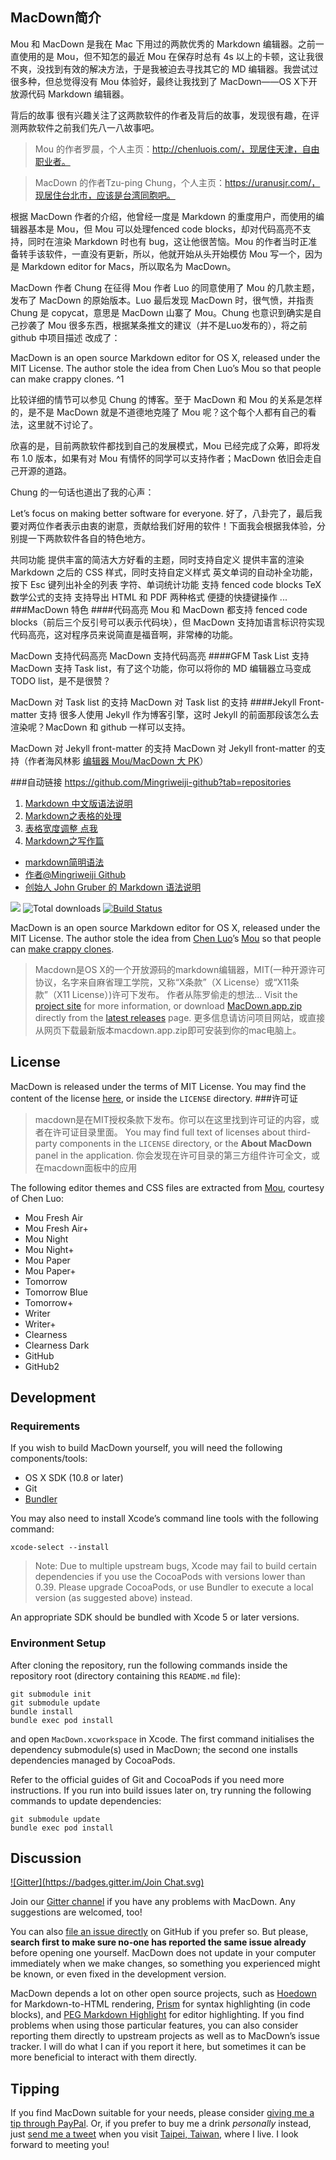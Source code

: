 ## MacDown简介
Mou 和 MacDown 是我在 Mac 下用过的两款优秀的 Markdown 编辑器。之前一直使用的是 Mou，但不知怎的最近 Mou 在保存时总有 4s 以上的卡顿，这让我很不爽，没找到有效的解决方法，于是我被迫去寻找其它的 MD 编辑器。我尝试过很多种，但总觉得没有 Mou 体验好，最终让我找到了 MacDown——OS X下开放源代码 Markdown 编辑器。

背后的故事
很有兴趣关注了这两款软件的作者及背后的故事，发现很有趣，在评测两款软件之前我们先八一八故事吧。

>Mou 的作者罗晨，个人主页：http://chenluois.com/，现居住天津，自由职业者。

>MacDown 的作者Tzu-ping Chung，个人主页：https://uranusjr.com/，现居住台北市，应该是台湾同胞吧。

根据 MacDown 作者的介绍，他曾经一度是 Markdown 的重度用户，而使用的编辑器基本是 Mou，但 Mou 可以处理fenced code blocks，却对代码高亮不支持，同时在渲染 Markdown 时也有 bug，这让他很苦恼。Mou 的作者当时正准备转手该软件，一直没有更新，所以，他就开始从头开始模仿 Mou 写一个，因为是 Markdown editor for Macs，所以取名为 MacDown。

MacDown 作者 Chung 在征得 Mou 作者 Luo 的同意使用了 Mou 的几款主题，发布了 MacDown 的原始版本。Luo 最后发现 MacDown 时，很气愤，并指责 Chung 是 copycat，意思是 MacDown 山寨了 Mou。Chung 也意识到确实是自己抄袭了 Mou 很多东西，根据某条推文的建议（并不是Luo发布的），将之前 github 中项目描述 改成了：

MacDown is an open source Markdown editor for OS X, released under the MIT License. The author stole the idea from Chen Luo’s Mou so that people can make crappy clones. ^1

比较详细的情节可以参见 Chung 的博客。至于 MacDown 和 Mou 的关系是怎样的，是不是 MacDown 就是不道德地克隆了 Mou 呢？这个每个人都有自己的看法，这里就不讨论了。

欣喜的是，目前两款软件都找到自己的发展模式，Mou 已经完成了众筹，即将发布 1.0 版本，如果有对 Mou 有情怀的同学可以支持作者；MacDown 依旧会走自己开源的道路。

Chung 的一句话也道出了我的心声：

Let’s focus on making better software for everyone.
好了，八卦完了，最后我要对两位作者表示由衷的谢意，贡献给我们好用的软件！下面我会根据我体验，分别提一下两款软件各自的特色地方。

共同功能
提供丰富的简洁大方好看的主题，同时支持自定义
提供丰富的渲染 Markdown 之后的 CSS 样式，同时支持自定义样式
英文单词的自动补全功能，按下 Esc 键列出补全的列表
字符、单词统计功能
支持 fenced code blocks
TeX 数学公式的支持
支持导出 HTML 和 PDF 两种格式
便捷的快捷键操作
... 
###MacDown 特色
####代码高亮
Mou 和 MacDown 都支持 fenced code blocks（前后三个反引号可以表示代码块），但 MacDown 支持加语言标识符实现代码高亮，这对程序员来说简直是福音啊，非常棒的功能。

MacDown 支持代码高亮
MacDown 支持代码高亮
####GFM Task List 支持
MacDown 支持 Task list，有了这个功能，你可以将你的 MD 编辑器立马变成 TODO list，是不是很赞？

MacDown 对 Task list 的支持
MacDown 对 Task list 的支持
####Jekyll Front-matter 支持
很多人使用 Jekyll 作为博客引擎，这时 Jekyll 的前面那段该怎么去渲染呢？MacDown 和 github 一样可以支持。

MacDown 对 Jekyll front-matter 的支持
MacDown 对 Jekyll front-matter 的支持（作者海风林影  [编辑器 Mou/MacDown 大 PK](http://www.jianshu.com/p/6c157af09e84)）

###自动链接
<https://github.com/Mingriweiji-github?tab=repositories>

1. [Markdown 中文版语法说明](http://wowubuntu.com/markdown/#list)
2. [Markdown之表格的处理](http://www.ituring.com.cn/article/3452)
3. [表格宽度调整 点我](http://www.ituring.com.cn/article/details/8367)
4. [Markdown之写作篇](http://www.jianshu.com/p/PpDNMG)

- [markdown简明语法](http://ibruce.info/2013/11/26/markdown/)
- [作者@Mingriweiji Github](https://github.com/Mingriweiji-github?tab=repositories)
- [创始人 John Gruber 的 Markdown 语法说明](http://daringfireball.net/projects/markdown/syntax)


[![](https://img.shields.io/github/release/uranusjr/macdown.svg)](http://macdown.uranusjr.com/download/latest/)
![Total downloads](https://img.shields.io/github/downloads/uranusjr/macdown/latest/total.svg)
[![Build Status](https://travis-ci.org/uranusjr/macdown.svg?branch=master)](https://travis-ci.org/uranusjr/macdown)


MacDown is an open source Markdown editor for OS X, released under the MIT License. The author stole the idea from [Chen Luo](https://twitter.com/chenluois)’s [Mou](http://mouapp.com) so that people can [make crappy clones](https://twitter.com/remaerd/status/484914820408279040).
>Macdown是OS X的一个开放源码的markdown编辑器，MIT(一种开源许可协议，名字来自麻省理工学院，又称“X条款”（X License）或“X11条款”（X11 License）)许可下发布。
作者从陈罗偷走的想法...
Visit the [project site](http://macdown.uranusjr.com/) for more information, or download [MacDown.app.zip](http://macdown.uranusjr.com/download/latest/) directly from the [latest releases](https://github.com/uranusjr/macdown/releases/latest) page.
>更多信息请访问项目网站，或直接从网页下载最新版本macdown.app.zip即可安装到你的mac电脑上。

## License

MacDown is released under the terms of MIT License. You may find the content of the license [here](http://opensource.org/licenses/MIT), or inside the `LICENSE` directory.
###许可证
>macdown是在MIT授权条款下发布。你可以在这里找到许可证的内容，或者在许可证目录里面。
You may find full text of licenses about third-party components in the `LICENSE` directory, or the **About MacDown** panel in the application.
>你会发现在许可目录的第三方组件许可全文，或在macdown面板中的应用

The following editor themes and CSS files are extracted from [Mou](http://mouapp.com), courtesy of Chen Luo:

* Mou Fresh Air
* Mou Fresh Air+
* Mou Night
* Mou Night+
* Mou Paper
* Mou Paper+
* Tomorrow
* Tomorrow Blue
* Tomorrow+
* Writer
* Writer+
* Clearness
* Clearness Dark
* GitHub
* GitHub2

## Development

### Requirements

If you wish to build MacDown yourself, you will need the following components/tools:

* OS X SDK (10.8 or later)
* Git
* [Bundler](http://bundler.io)

You may also need to install Xcode’s command line tools with the following command:

    xcode-select --install

> Note: Due to multiple upstream bugs, Xcode may fail to build certain dependencies if you use the CocoaPods with versions lower than 0.39. Please upgrade CocoaPods, or use Bundler to execute a local version (as suggested above) instead.

An appropriate SDK should be bundled with Xcode 5 or later versions.

### Environment Setup

After cloning the repository, run the following commands inside the repository root (directory containing this `README.md` file):

    git submodule init
    git submodule update
    bundle install
    bundle exec pod install

and open `MacDown.xcworkspace` in Xcode. The first command initialises the dependency submodule(s) used in MacDown; the second one installs dependencies managed by CocoaPods.

Refer to the official guides of Git and CocoaPods if you need more instructions. If you run into build issues later on, try running the following commands to update dependencies:

    git submodule update
    bundle exec pod install

## Discussion

[![Gitter](https://badges.gitter.im/Join Chat.svg)](https://gitter.im/uranusjr/macdown?utm_source=badge&utm_medium=badge&utm_campaign=pr-badge)

Join our [Gitter channel](https://gitter.im/uranusjr/macdown?utm_source=share-link&utm_medium=link&utm_campaign=share-link) if you have any problems with MacDown. Any suggestions are welcomed, too!

You can also [file an issue directly](https://github.com/uranusjr/macdown/issues/new) on GitHub if you prefer so. But please, **search first to make sure no-one has reported the same issue already** before opening one yourself. MacDown does not update in your computer immediately when we make changes, so something you experienced might be known, or even fixed in the development version.

MacDown depends a lot on other open source projects, such as [Hoedown](https://github.com/hoedown/hoedown) for Markdown-to-HTML rendering, [Prism](http://prismjs.com) for syntax highlighting (in code blocks), and [PEG Markdown Highlight](https://github.com/ali-rantakari/peg-markdown-highlight) for editor highlighting. If you find problems when using those particular features, you can also consider reporting them directly to upstream projects as well as to MacDown’s issue tracker. I will do what I can if you report it here, but sometimes it can be more beneficial to interact with them directly.

## Tipping

If you find MacDown suitable for your needs, please consider [giving me a tip through PayPal](http://macdown.uranusjr.com/faq/#donation). Or, if you prefer to buy me a drink *personally* instead, just [send me a tweet](https://twitter.com/uranusjr) when you visit [Taipei, Taiwan](http://en.wikipedia.org/wiki/Taipei), where I live. I look forward to meeting you!

